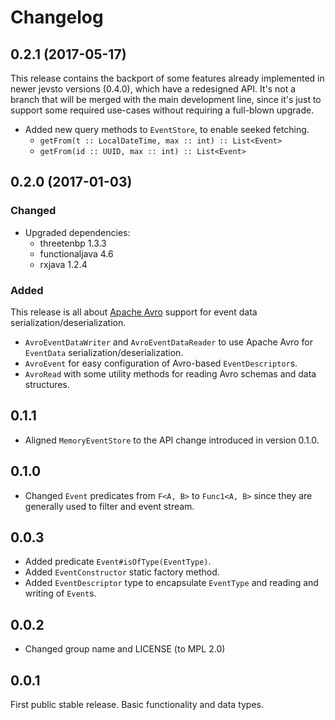 # Changelog

## 0.2.1 (2017-05-17)
This release contains the backport of some features already implemented in newer jevsto versions (0.4.0), which have a redesigned API. It's not a branch that will be merged with the main development line, since it's just to support some required use-cases without requiring a full-blown upgrade.

* Added new query methods to `EventStore`, to enable seeked fetching.
    * `getFrom(t :: LocalDateTime, max :: int) :: List<Event>`
    * `getFrom(id :: UUID, max :: int) :: List<Event>`

## 0.2.0 (2017-01-03)
### Changed
* Upgraded dependencies:
    * threetenbp 1.3.3
    * functionaljava 4.6
    * rxjava 1.2.4

### Added
This release is all about [Apache Avro](https://avro.apache.org/) support for event data serialization/deserialization.

* `AvroEventDataWriter` and `AvroEventDataReader` to use Apache Avro for `EventData` serialization/deserialization.
* `AvroEvent` for easy configuration of Avro-based `EventDescriptor`s.
* `AvroRead` with some utility methods for reading Avro schemas and data structures.

## 0.1.1
* Aligned `MemoryEventStore` to the API change introduced in version 0.1.0.

## 0.1.0
* Changed `Event` predicates from `F<A, B>` to `Func1<A, B>` since they are generally used to filter and event stream.

## 0.0.3
* Added predicate `Event#isOfType(EventType)`.
* Added `EventConstructor` static factory method.
* Added `EventDescriptor` type to encapsulate `EventType` and reading and writing of `Event`s.

## 0.0.2
* Changed group name and LICENSE (to MPL 2.0)

## 0.0.1
First public stable release. Basic functionality and data types.
